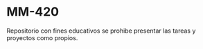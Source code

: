 # MM-420

Repositorio con fines educativos se prohibe presentar las tareas y proyectos como propios.
